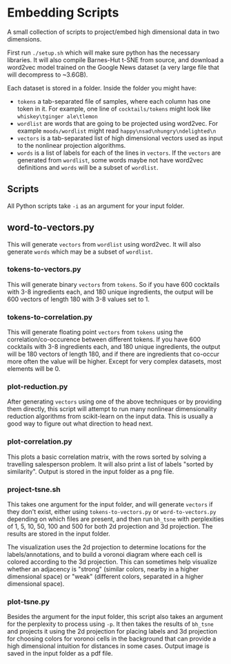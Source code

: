 # Embedding Scripts

A small collection of scripts to project/embed high dimensional data in two dimensions.

First run `./setup.sh` which will make sure python has the necessary libraries. It will also compile Barnes-Hut t-SNE from source, and download a word2vec model trained on the Google News dataset (a very large file that will decompress to ~3.6GB).

Each dataset is stored in a folder. Inside the folder you might have:

- `tokens` a tab-separated file of samples, where each column has one token in it. For example, one line of `cocktails/tokens` might look like `whiskey\tginger ale\tlemon`
- `wordlist` are words that are going to be projected using word2vec. For example `moods/wordlist` might read `happy\nsad\nhungry\ndelighted\n`
- `vectors` is a tab-separated list of high dimensional vectors used as input to the nonlinear projection algorithms.
- `words` is a list of labels for each of the lines in `vectors`. If the `vectors` are generated from `wordlist`, some words maybe not have word2vec definitions and `words` will be a subset of `wordlist`.

## Scripts

All Python scripts take `-i` as an argument for your input folder.


## word-to-vectors.py

This will generate `vectors` from `wordlist` using word2vec. It will also generate `words` which may be a subset of `wordlist`.

### tokens-to-vectors.py

This will generate binary `vectors` from `tokens`. So if you have 600 cocktails with 3-8 ingredients each, and 180 unique ingredients, the output will be 600 vectors of length 180 with 3-8 values set to 1.

### tokens-to-correlation.py

This will generate floating point `vectors` from `tokens` using the correlation/co-occurence between different tokens. If you have 600 cocktails with 3-8 ingredients each, and 180 unique ingredients, the output will be 180 vectors of length 180, and if there are ingredients that co-occur more often the value will be higher. Except for very complex datasets, most elements will be 0.

### plot-reduction.py

After generating `vectors` using one of the above techniques or by providing them directly, this script will attempt to run many nonlinear dimensionality reduction algorithms from scikit-learn on the input data. This is usually a good way to figure out what direction to head next.

### plot-correlation.py

This plots a basic correlation matrix, with the rows sorted by solving a travelling salesperson problem. It will also print a list of labels "sorted by similarity". Output is stored in the input folder as a png file.

### project-tsne.sh

This takes one argument for the input folder, and will generate `vectors` if they don't exist, either using `tokens-to-vectors.py` or `word-to-vectors.py` depending on which files are present, and then run `bh_tsne` with perplexities of 1, 5, 10, 50, 100 and 500 for both 2d projection and 3d projection. The results are stored in the input folder.

The visualization uses the 2d projection to determine locations for the labels/annotations, and to build a voronoi diagram where each cell is colored according to the 3d projection. This can sometimes help visualize whether an adjacency is "strong" (similar colors, nearby in a higher dimensional space) or "weak" (different colors, separated in a higher dimensional space).

### plot-tsne.py

Besides the argument for the input folder, this script also takes an argument for the perplexity to process using `-p`. It then takes the results of `bh_tsne` and projects it using the 2d projection for placing labels and 3d projection for choosing colors for voronoi cells in the background that can provide a high dimensional intuition for distances in some cases. Output image is saved in the input folder as a pdf file.